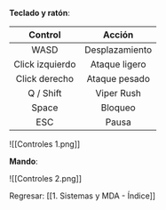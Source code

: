 
**Teclado y ratón**:

|     Control     |     Acción     |
| :-------------: | :------------: |
|      WASD       | Desplazamiento |
| Click izquierdo | Ataque ligero  |
|  Click derecho  | Ataque pesado  |
|    Q / Shift    |   Viper Rush   |
|      Space      |    Bloqueo     |
|       ESC       |     Pausa      |

![[Controles 1.png]]

**Mando**:

![[Controles 2.png]]


Regresar: [[1. Sistemas y MDA - Índice]]